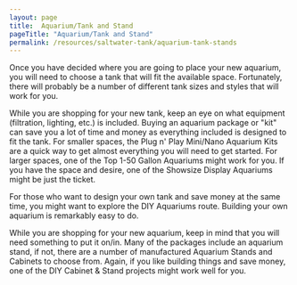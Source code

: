 ```yaml
---
layout: page
title:  Aquarium/Tank and Stand
pageTitle: "Aquarium/Tank and Stand"
permalink: /resources/saltwater-tank/aquarium-tank-stands
---
```


Once you have decided where you are going to place your new aquarium, you will need to choose a tank that will fit the available space. Fortunately, there will probably be a number of different tank sizes and styles that will work for you.

While you are shopping for your new tank, keep an eye on what equipment (filtration, lighting, etc.) is included. Buying an aquarium package or "kit" can save you a lot of time and money as everything included is designed to fit the tank. For smaller spaces, the Plug n' Play Mini/Nano Aquarium Kits are a quick way to get almost everything you will need to get started. For larger spaces, one of the Top 1-50 Gallon Aquariums might work for you. If you have the space and desire, one of the Showsize Display Aquariums might be just the ticket.

For those who want to design your own tank and save money at the same time, you might want to explore the DIY Aquariums route. Building your own aquarium is remarkably easy to do.

While you are shopping for your new aquarium, keep in mind that you will need something to put it on/in. Many of the packages include an aquarium stand, if not, there are a number of manufactured Aquarium Stands and Cabinets to choose from. Again, if you like building things and save money, one of the DIY Cabinet & Stand projects might work well for you.